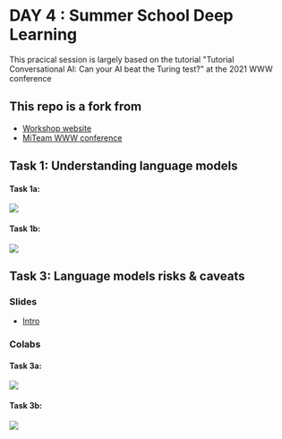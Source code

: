 # DAY 4 : Summer School Deep Learning

This pracical session is largely based on the tutorial "Tutorial Conversational AI: Can your AI beat the Turing test?" at the 2021 WWW conference

## This repo is a fork from 
* [Workshop website](https://utanashati.github.io/conversational-ai-workshop/)
* [MiTeam WWW conference](https://theweb.miteam.eu/asset/76MtEfcYKQYkwCYRF)

## Task 1: Understanding language models

#### Task 1a:
[![](https://colab.research.google.com/assets/colab-badge.svg)](https://colab.research.google.com/github/aig-upf/conversational-ai-workshop/blob/main/1/Conversational_AI_workshop_Task_1a.ipynb)

#### Task 1b:
[![](https://colab.research.google.com/assets/colab-badge.svg)](https://colab.research.google.com/github/utanashati/conversational-ai-workshop/blob/main/1/Conversational_AI_workshop_Task_1b.ipynb)

## Task 3: Language models risks & caveats

### Slides
* [Intro](https://docs.google.com/presentation/d/1W1jjbAgRD6nQrUXzbtzLo52lT14MUfAzSeRCKEyr2yY/edit?usp=sharing)

### Colabs
#### Task 3a:
[![](https://colab.research.google.com/assets/colab-badge.svg)](https://colab.research.google.com/drive/1awcjmoZKpYiKC_fw-aLqWvvgTWaIKrQk?usp=sharing)

#### Task 3b:
[![](https://colab.research.google.com/assets/colab-badge.svg)](https://colab.research.google.com/drive/1QMLhZBTWwaZP1N-O6sZYSnWeztVf1AE3?usp=sharing)
